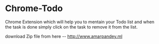 # Chrome-Todo
Chrome Extension which will help you to mentain your Todo list and when the task is done simply click on the task to remove it from the list.

download Zip file from here -- http://www.amarpandey.ml
